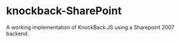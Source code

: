 knockback-SharePoint
====================

A working implementation of KnockBack.JS using a Sharepoint 2007 backend.
